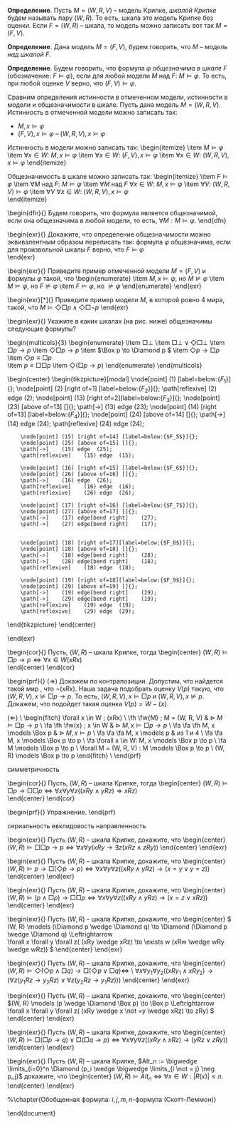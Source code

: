 **Определение**. Пусть $M = (W, R, V)$ – модель Крипке, *шкалой Крипке* будем называть  пару $(W, R)$.
То есть, шкала это модель Крипке без оценки. Если $F = (W, R)$ – шкала, то модель можно записать вот так $M = (F, V)$.

**Определение**. Дана модель $M = (F, V)$, будем говорить, что $M$ – *модель над шкалой* $F$.

**Определение**. Будем говорить, что формула $\varphi$ *общезначима в шкале* $F$ (обозначение: $F \models \varphi$), если для любой модели $M$ над $F$: $M \models \varphi$. То есть, при любой оценке $V$ верно, что $(F, V) \models \varphi$.  

Сравним определения истинности в отмеченном модели, истинности в модели и общезначимости в шкале. Пусть дана модель $M = (W, R, V)$. Истинность в отмеченной модели можно записать так:  
- $M, x \models \varphi$
- $(F, V), x \models \varphi$
– $(W, R, V), x \models \varphi$
	
Истинность в модели можно записать так:
\begin{itemize}
	\item $M \models \varphi$
	\item $\forall x \in W$: $M, x \models \varphi$
	\item $\forall x \in W$: $(F, V), x \models \varphi$
	\item $\forall x \in W$: $(W, R, V), x \models \varphi$
\end{itemize}	

Общезначимость в шкале можно записать так:
\begin{itemize}
\item $F \models \varphi$
\item $\forall M$ над $F$: $M \models \varphi$
\item $\forall M$ над $F$ $\forall x \in W$: $M, x \models \varphi$
\item $\forall V$: $(W, R, V) \models \varphi$
\item $\forall V$ $\forall x \in W$: $(W, R, V), x \models \varphi$ 	
\end{itemize}

\begin{dfn}{} Будем говорить, что формула является общезначимой, если она общезначима в любой модели, то есть, $\forall M: M \models \varphi$. 
\end{dfn}

\begin{exr}{} Докажите, что определение общезначимости можно эквивалентным образом переписать так: формула $\varphi$ общезначима, если для произвольной шкалы $F$ верно, что $F \models \varphi$ 	
\end{exr}



\begin{exr}{} Приведите пример отмеченной модели $M = (F, V)$ и формулы $\varphi$ такой, что
\begin{enumerate}
	\item $M, x \models \varphi$, но  $M \not \models \varphi$
	\item $M \models \varphi$, но $F \not \models \varphi$
	\item $F \models \varphi$, но $\not \models \varphi$
\end{enumerate}
\end{exr}


\begin{exr}[*]{} Приведите пример модели $M$, в которой ровно 4 мира, такой, что $M \models \Diamond \Box p \wedge  \Diamond \Box \neg p$
\end{exr}



\begin{exr}{} Укажите в каких шкалах (на рис. ниже) общезначимы следующие формулы?

\begin{multicols}{3}
\begin{enumerate}
\item $\Box \bot$
\item $\Box \bot \vee \Diamond \Box \bot$
\item $\Box p \to p$
\item $\Diamond \Box p \to p$
\item $\Box p \to \Diamond p $
\item $\Diamond p \to \Box p$
\item $\Diamond p \equiv \Box p$	
\item $p \equiv \Box \Box p$
\item $\Diamond (\Box p \to p)$
\end{enumerate}
\end{multicols}

\begin{center}
\begin{tikzpicture}[modal]
		\node[point] (1) [label=below:{$F_1$}]{};
		\node[point] (2) [right of=1] [label=below:{$F_2$}]{};
		\path[reflexive]   (2) edge (2);
		\node[point] (13) [right of=2][label=below:{$F_3$}]{};
		\node[point] (23) [above of=13] []{};
		\path[->]    (13) edge  (23);
		\node[point] (14) [right of=13] [label=below:{$F_4$}]{};
		\node[point] (24) [above of=14] []{};
		\path[->]    (14) edge  (24);
		\path[reflexive]   (24) edge (24);

		\node[point] (15) [right of=14] [label=below:{$F_5$}]{};
		\node[point] (25) [above of=15] []{};
		\path[->]    (15) edge  (25);
		\path[reflexive]    (15) edge  (15);

		\node[point] (16) [right of=15] [label=below:{$F_6$}]{};
		\node[point] (26) [above of=16] []{};
		\path[->]    (16) edge  (26);
		\path[reflexive]    (16) edge  (16);
		\path[reflexive]    (26) edge  (26);

		\node[point] (17) [right of=16] [label=below:{$F_7$}]{};
		\node[point] (27) [above of=17] []{};
		\path[->]    (17) edge[bend right]    (27);
		\path[->]    (27) edge[bend right]    (17);
	

		\node[point] (18) [right of=17][label=below:{$F_8$}]{};
		\node[point] (28) [above of=18] []{};
		\path[->]    (18) edge[bend right]    (28);
		\path[->]    (28) edge[bend right]    (18);
		\path[reflexive]    (18) edge  (18);

		\node[point] (19) [right of=18][label=below:{$F_9$}]{};
		\node[point] (29) [above of=19] []{};
		\path[->]    (19) edge[bend right]    (29);
		\path[->]    (29) edge[bend right]    (19);
		\path[reflexive]    (19) edge  (19);
		\path[reflexive]    (29) edge  (29);
\end{tikzpicture}
\end{center}

\end{exr}




\begin{cor}{} Пусть, $(W,R)$ – шкала Крипке, тогда
\begin{center}
$(W,R) \models \Box p \to p \iff \forall x \in W (xRx)$		
\end{center}
\end{cor}

\begin{prf}{}
($\Rightarrow$) Докажем по контрапозиции. Допустим, что найдется такой мир , что $\neg (xRx)$. Наша задача подобрать оценку $V(p)$ такую, что   $(W,R,V), x \not \models \Box p \to p$. То есть, $(W,R,V), x  \models \Box p$  и $(W,R,V), x  \not \models  p$. Докажем, что подойдет такая оценка $V(p)= W - \{x\}$.

($\Leftarrow$) \\
\begin{fitch}
\forall x \in W \; (xRx) \\
\fh \fw{M} \; M = (W, R, V) & $\rhd \; M \models \Box p \to p$ \\
\fa \fh \fw{x} \; x \in W & $\rhd \; M, x \models \Box p \to p$ \\
\fa \fa \fh M, x \models \Box p & $\rhd \; M, x \models p$ \\
\fa \fa \fa  M, x \models p & из 1 и 4 \\ 
\fa \fa M, x \models \Box p \to p \\
\fa \forall x \in W: M, x \models \Box p \to p \\
\fa M \models \Box p \to p \\
\forall M  = (W, R, V) : M \models \Box p \to p \\
(W, R) \models \Box p \to p
\end{fitch} \\
\end{prf}


симметричность

\begin{cor}{} Пусть, $(W,R)$ – шкала Крипке, тогда
\begin{center}
$(W,R) \models \Box p \to \Box \Box p \iff \forall x \forall y \forall z ((xRy \wedge yRz) \Rightarrow xRz)$		
\end{center}
\end{cor}

\begin{prf}{} Упражнение. 
\end{prf}

сериальность
евклидовость
направленность

\begin{exr}{} Пусть $(W,R)$ – шкала Крипке, докажите, что 
\begin{center}
$(W, R) \models \Box \Box p \to p
\Leftrightarrow
\forall x \forall y ( xRy \to \exists z (xRz  \wedge zRy))$
\end{center}
\end{exr}


\begin{exr}{} Пусть $(W,R)$ – шкала Крипке, докажите, что 
\begin{center}
$(W, R) \models p \to \Box(\Diamond p \to p)  
\Leftrightarrow
\forall x \forall y \forall z ((xRy \wedge yRz) \to (x=y \vee y=z))$
\end{center}
\end{exr}

\begin{exr}{} Пусть $(W,R)$ – шкала Крипке, докажите, что 
\begin{center}
$(W, R) \models (p \wedge \Box p) \to \Box \Box p 
\Leftrightarrow  
\forall x \forall y \forall z ((xRy \wedge yRz) \to (x=z \vee xRz))$
\end{center}
\end{exr}

\begin{exr}{} Пусть $(W,R)$ – шкала Крипке, докажите, что 
\begin{center}
$ (W, R) \models (\Diamond p \wedge \Diamond q) \to \Diamond (\Diamond p \wedge \Diamond q)
\Leftrightarrow  
\forall x \forall y \forall z( (xRy \wedge xRz) \to \exists w (xRw \wedge wRy \wedge wRz)) $
\end{center}
\end{exr}

\begin{exr}{} Пусть $(W,R)$ – шкала Крипке, докажите, что 
\begin{center}
$(W, R) \models \Diamond (\Diamond p \wedge \Box q) \to \Box (\Diamond p \vee \Box q) 
\Leftrightarrow$  \\
$\forall x \forall y_1 \forall y_2 ( (xRy_1 \wedge xRy_2)
\to ( \forall z( y_1Rz \to y_2Rz) \vee \forall z( y_2Rz \to y_1Rz)  )
 )$
\end{center}
\end{exr}

\begin{exr}{} Пусть $(W,R)$ – шкала Крипке, докажите, что 
\begin{center}
$(W, R) \models (p \wedge \Diamond \Box p) \to \Box p 
\Leftrightarrow 
\forall x \forall y \forall z( (xRy \wedge x \not =y \wedge xRz) \to zRy)  $
\end{center}
\end{exr}


\begin{exr}{} Пусть $(W,R)$ – шкала Крипке, докажите, что 
\begin{center}
$(W, R) \models \Box (\Box p \to q) \vee \Box  (\Box q \to p)
\Leftrightarrow 
\forall x \forall y \forall z ( (xRy \wedge xRz) \to (yRz \vee zRy))$
\end{center}
\end{exr}

\begin{exr}{} Пусть $(W,R)$ – шкала Крипке, $Alt_n := \bigwedge \limits_{i=0}^n  \Diamond (p_i \wedge \bigwedge \limits_{i \not = j} \neg p_j)$ докажите, что 
\begin{center}
$(W, R) \models Alt_n \Leftrightarrow  \forall x \in W: |R(x)| \leq n$.
\end{center}
\end{exr}

%\chapter{Обобщенная формула: $i,j,m,n$-формула (Скотт-Леммон)}

\end{document}
